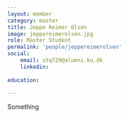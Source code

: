 ```yaml
---
layout: member
category: master
title: Jeppe Reimer Olsen
image: jeppereimerolsen.jpg
role: Master Student
permalink: 'people/jeppereimerolsen'
social:
    email: stq729@alumni.ku.dk
    linkedin: 
    
education:
 
---
```


Something

